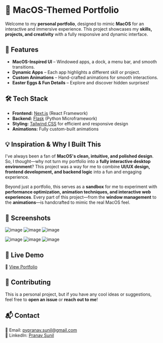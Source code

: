 # 🚀 MacOS-Themed Portfolio  

Welcome to my **personal portfolio**, designed to mimic **MacOS** for an interactive and immersive experience. This project showcases my **skills, projects, and creativity** with a fully responsive and dynamic interface.  

## 🎨 Features  
- **MacOS-Inspired UI** – Windowed apps, a dock, a menu bar, and smooth transitions.  
- **Dynamic Apps** – Each app highlights a different skill or project.  
- **Custom Animations** – Hand-crafted animations for smooth interactions.  
- **Easter Eggs & Fun Details** – Explore and discover hidden surprises!  

## 🛠️ Tech Stack  
- **Frontend:** [Next.js](https://nextjs.org/) (React Framework)  
- **Backend:** [Flask](https://flask.palletsprojects.com/) (Python Microframework)  
- **Styling:** [Tailwind CSS](https://tailwindcss.com/) for efficient and responsive design  
- **Animations:** Fully custom-built animations 

## 💡 Inspiration & Why I Built This  
I've always been a fan of **MacOS's clean, intuitive, and polished design**. So, I thought—why not turn my portfolio into a **fully interactive desktop environment**? This project was a way for me to combine **UI/UX design, frontend development, and backend logic** into a fun and engaging experience.  

Beyond just a portfolio, this serves as a **sandbox** for me to experiment with **performance optimization, animation techniques, and interactive web experiences**. Every part of this project—from the **window management** to the **animations**—is handcrafted to mimic the real MacOS feel.  

## 📸 Screenshots  
![image](https://github.com/user-attachments/assets/d18369ce-a7a8-43d5-ad77-78e0c8819f35)
![image](https://github.com/user-attachments/assets/69f2bd15-b99f-4128-a36b-57ed8eff84c6)
![image](https://github.com/user-attachments/assets/2d1804ce-f661-4fc2-ad30-c36a91d01986)

![image](https://github.com/user-attachments/assets/66988b20-c4da-4836-a7f9-0c9d2227e12c)
![image](https://github.com/user-attachments/assets/c257e0fe-0b95-47f3-9d7c-4586405d9019)
![image](https://github.com/user-attachments/assets/26670833-e3e4-4155-be71-e1d2530477db)



## 🚀 Live Demo  
🔗 [View Portfolio](https://www.pypranav.com/)  

## 🤝 Contributing  
This is a personal project, but if you have any cool ideas or suggestions, feel free to **open an issue** or **reach out to me**!  

## 📬 Contact  
📧 Email: [pypranav.sunil@gmail.com](mailto:pypranav.sunil@gmail.com)  
💼 LinkedIn: [Pranav Sunil](https://www.linkedin.com/in/pypranav)  
